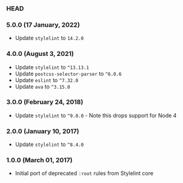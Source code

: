 ### HEAD

### 5.0.0 (17 January, 2022)

* Update `stylelint` to `14.2.0`

### 4.0.0 (August 3, 2021)

* Update `stylelint` to `^13.13.1`
* Update `postcss-selector-parser` to `^6.0.6`
* Update `eslint` to `^7.32.0`
* Update `ava` to `^3.15.0`

### 3.0.0 (February 24, 2018)

* Update `stylelint` to `^9.0.0` - Note this drops support for Node 4

### 2.0.0 (January 10, 2017)

* Update `stylelint` to `^8.4.0`

### 1.0.0 (March 01, 2017)

* Initial port of deprecated `:root` rules from Stylelint core
